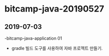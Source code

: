 # bitcamp-java-20190527

## 2019-07-03
 -bitcamp-java-application 01
   - gradle 빌드 도구를 사용하여 자바 프로젝트 만들기.
   